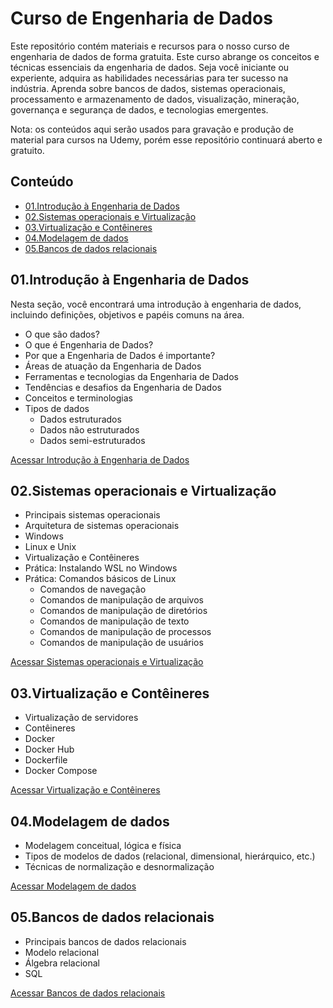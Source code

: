 # Curso de Engenharia de Dados

Este repositório contém materiais e recursos para o nosso curso de engenharia de dados de forma gratuita. Este curso abrange os conceitos e técnicas essenciais da engenharia de dados. Seja você iniciante ou experiente, adquira as habilidades necessárias para ter sucesso na indústria. Aprenda sobre bancos de dados, sistemas operacionais, processamento e armazenamento de dados, visualização, mineração, governança e segurança de dados, e tecnologias emergentes.

Nota: os conteúdos aqui serão usados para gravação e produção de material para cursos na Udemy, porém esse repositório continuará aberto e gratuito.

## Conteúdo

- [01.Introdução à Engenharia de Dados](#01introdução-à-engenharia-de-dados)
- [02.Sistemas operacionais e Virtualização](#02sistemas-operacionais-e-virtualização)
- [03.Virtualização e Contêineres](#03virtualização-e-contêineres)
- [04.Modelagem de dados](#04modelagem-de-dados)
- [05.Bancos de dados relacionais](#05bancos-de-dados-relacionais)

## 01.Introdução à Engenharia de Dados

Nesta seção, você encontrará uma introdução à engenharia de dados, incluindo definições, objetivos e papéis comuns na área.

- O que são dados?
- O que é Engenharia de Dados?
- Por que a Engenharia de Dados é importante?
- Áreas de atuação da Engenharia de Dados
- Ferramentas e tecnologias da Engenharia de Dados
- Tendências e desafios da Engenharia de Dados
- Conceitos e terminologias
- Tipos de dados
    - Dados estruturados
    - Dados não estruturados
    - Dados semi-estruturados

[Acessar Introdução à Engenharia de Dados](https://github.com/aureliowozhiak/curso-engenharia-de-dados/blob/main/01.Introdu%C3%A7%C3%A3o%20%C3%A0%20Engenharia%20de%20Dados.md)

## 02.Sistemas operacionais e Virtualização

 - Principais sistemas operacionais
 - Arquitetura de sistemas operacionais
 - Windows
 - Linux e Unix
 - Virtualização e Contêineres
 - Prática: Instalando WSL no Windows
 - Prática: Comandos básicos de Linux
    - Comandos de navegação
    - Comandos de manipulação de arquivos
    - Comandos de manipulação de diretórios
    - Comandos de manipulação de texto
    - Comandos de manipulação de processos
    - Comandos de manipulação de usuários

[Acessar Sistemas operacionais e Virtualização](https://github.com/aureliowozhiak/curso-engenharia-de-dados/blob/main/02.Sistemas%20operacionais%20e%20Virtualiza%C3%A7%C3%A3o.md)

## 03.Virtualização e Contêineres

 - Virtualização de servidores
 - Contêineres
 - Docker
 - Docker Hub
 - Dockerfile
 - Docker Compose

 [Acessar Virtualização e Contêineres](https://github.com/aureliowozhiak/curso-engenharia-de-dados/blob/main/03.Virtualiza%C3%A7%C3%A3o%20e%20Cont%C3%AAineres.md)

## 04.Modelagem de dados

 - Modelagem conceitual, lógica e física
 - Tipos de modelos de dados (relacional, dimensional, hierárquico, etc.)
 - Técnicas de normalização e desnormalização

[Acessar Modelagem de dados](https://github.com/aureliowozhiak/curso-engenharia-de-dados/blob/main/04.Modelagem%20de%20dados.md)

## 05.Bancos de dados relacionais

 - Principais bancos de dados relacionais
 - Modelo relacional
 - Álgebra relacional
 - SQL

[Acessar Bancos de dados relacionais](https://github.com/aureliowozhiak/curso-engenharia-de-dados/blob/main/05.Bancos%20de%20dados%20relacionais.md)